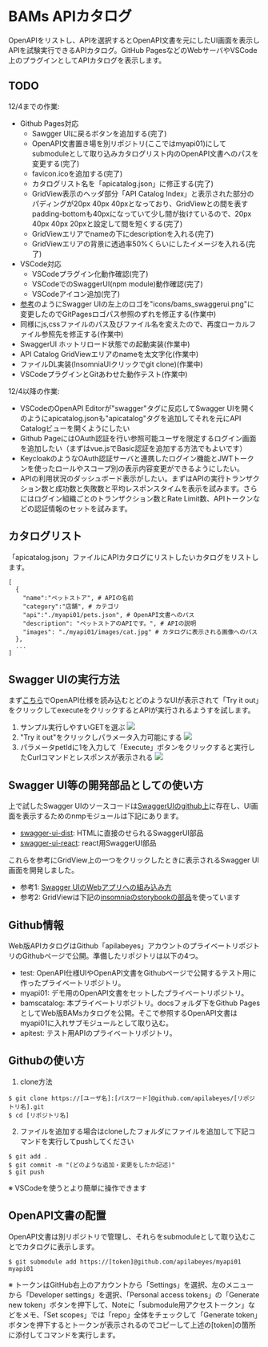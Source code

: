# BAMs APIカタログ
OpenAPIをリストし、APIを選択するとOpenAPI文書を元にしたUI画面を表示しAPIを試験実行できるAPIカタログ。GitHub PagesなどのWebサーバやVSCode上のプラグインとしてAPIカタログを表示します。

## TODO
12/4までの作業:
- Github Pages対応
  - Sawgger UIに戻るボタンを追加する(完了)
  - OpenAPI文書置き場を別リポジトリ(ここではmyapi01)にしてsubmoduleとして取り込みカタログリスト内のOpenAPI文書へのパスを変更する(完了)
  - favicon.icoを追加する(完了)
  - カタログリスト名を「apicatalog.json」に修正する(完了)
  - GridView表示のヘッダ部分「API Catalog Index」と表示された部分のパディングが20px 40px 40pxとなっており、GridViewとの間を表すpadding-bottomも40pxになっていて少し間が抜けているので、20px 40px 40px 20pxと設定して間を短くする(完了)
  - GridViewエリアでnameの下にdescriptionを入れる(完了)
  - GridViewエリアの背景に透過率50%くらいにしたイメージを入れる(完了)
- VSCode対応
  - VSCodeプラグイン化動作確認(完了)
  - VSCodeでのSwaggerUI(npm module)動作確認(完了)
  - VSCodeアイコン追加(完了)
- [参考](https://github.com/swagger-api/swagger-ui/issues/4390)のようにSwagger UIの左上のロゴを"icons/bams_swaggerui.png"に変更したのでGitPagesロゴパス参照のずれを修正する(作業中)
- 同様にjs,cssファイルのパス及びファイル名を変えたので、再度ローカルファイル参照先を修正する(作業中)
- SwaggerUI ホットリロード状態での起動実装(作業中)
- API Catalog GridViewエリアのnameを太文字化(作業中)
- ファイルDL実装(InsomniaUIクリックでgit clone)(作業中)
- VSCodeプラグインとGitあわせた動作テスト(作業中)

12/4以降の作業:
- VSCodeのOpenAPI Editorが"swagger"タグに反応してSwagger UIを開くのようにapicatalog.jsonも"apicatalog"タグを追加してそれを元にAPI Catalogビューを開くようにしたい
- Github PageにはOAuth認証を行い参照可能ユーザを限定するログイン画面を追加したい（まずはvue.jsでBasic認証を追加する方法でもよいです）
- KeycloakのようなOAuth認証サーバと連携したログイン機能とJWTトークンを使ったロールやスコープ別の表示内容変更ができるようにしたい。
- APIの利用状況のダッシュボード表示がしたい。まずはAPIの実行トランザクション数と成功数と失敗数と平均レスポンスタイムを表示を試みます。さらにはログイン組織ごとのトランザクション数とRate Limit数、APIトークンなどの認証情報のセットを試みます。

## カタログリスト
「apicatalog.json」ファイルにAPIカタログにリストしたいカタログをリストします。
```
[
  {
    "name":"ペットストア", # APIの名前
    "category":"店舗", # カテゴリ
    "api":"./myapi01/pets.json", # OpenAPI文書へのパス
    "description": "ペットストアのAPIです。", # APIの説明
    "images": "./myapi01/images/cat.jpg" # カタログに表示される画像へのパス
  },
  ...
]
```

## Swagger UIの実行方法
まず[こちら](https://petstore.swagger.io/)でOpenAPI仕様を読み込むとどのようなUIが表示されて「Try it out」をクリックしてexecuteをクリックするとAPIが実行されるようすを試します。

1. サンプル実行しやすいGETを選ぶ
![](./images/swaggerui01.png)
2. "Try it out"をクリックしパラメータ入力可能にする
![](./images/swaggerui02.png)
3. パラメータpetIdに1を入力して「Execute」ボタンをクリックすると実行したCurlコマンドとレスポンスが表示される
![](./images/swaggerui03.png)

## Swagger UI等の開発部品としての使い方
上で試したSwagger UIのソースコードは[SwaggerUIのgithub上](https://github.com/swagger-api/swagger-ui)に存在し、UI画面を表示するためのnmpモジュールは下記にあります。
- [swagger-ui-dist](https://www.npmjs.com/package/swagger-ui-dist): HTMLに直接のせられるSwaggerUI部品
- [swagger-ui-react](https://www.npmjs.com/package/swagger-ui-react): react用SwaggerUI部品
 
これらを参考にGridView上の一つをクリックしたときに表示されるSwagger UI画面を開発しました。

- 参考1: [Swagger UIのWebアプリへの組み込み方](https://dev.classmethod.jp/articles/swagger-ui-without-server/)
- 参考2: GridViewは下記の[insomniaのstorybookの部品](https://deploy-preview-2565--insomnia-storybook.netlify.app/?path=/story/navigation-card--deck)を使っています

## Github情報
Web版APIカタログはGithub「apilabeyes」アカウントのプライベートリポジトリのGithubページで公開。準備したリポジトリは以下の4つ。
 
- test: OpenAPI仕様UIやOpenAPI文書をGithubページで公開するテスト用に作ったプライベートリポジトリ。
- myapi01: デモ用のOpenAPI文書をセットしたプライベートリポジトリ。
- bamscatalog: 本プライベートリポジトリ。docsフォルダ下をGithub PagesとしてWeb版BAMsカタログを公開。そこで参照するOpenAPI文書はmyapi01に入れサブモジュールとして取り込む。
- apitest: テスト用APIのプライベートリポジトリ。

## Githubの使い方
1. clone方法
```
$ git clone https://[ユーザ名]:[パスワード]@github.com/apilabeyes/[リポジトリ名].git
$ cd [リポジトリ名]
```

2. ファイルを追加する場合はcloneしたフォルダにファイルを追加して下記コマンドを実行してpushしてください

```
$ git add .
$ git commit -m "(どのような追加・変更をしたか記述)"
$ git push
```
※ VSCodeを使うとより簡単に操作できます

## OpenAPI文書の配置
OpenAPI文書は別リポジトリで管理し、それらをsubmoduleとして取り込むことでカタログに表示します。

```
$ git submodule add https://[token]@github.com/apilabeyes/myapi01 myapi01
```

※ トークンはGitHub右上のアカウントから「Settings」を選択、左のメニューから「Developer settings」を選択、「Personal access tokens」の「Generate new token」ボタンを押下して、Noteに「submodule用アクセストークン」などをメモ、「Set scopes」では「repo」全体をチェックして「Generate token」ボタンを押下するとトークンが表示されるのでコピーして上述の[token]の箇所に添付してコマンドを実行します。
